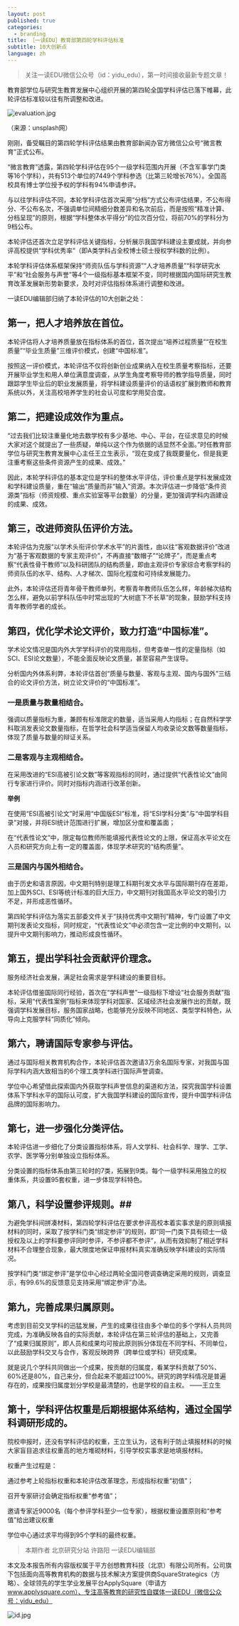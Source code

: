 ```yaml
---
layout: post
published: true
categories:
  - branding
title: ［一读EDU］教育部第四轮学科评估标准
subtitle: 10大创新点
language: zh
---
```

> 关注一读EDU微信公众号（id：yidu_edu），第一时间接收最新专题文章！

教育部学位与研究生教育发展中心组织开展的第四轮全国学科评估已落下帷幕，此轮评估标准较以往有所调整和改进。

![evaluation.jpg]({{site.baseurl}}/image/evaluation.jpg)

（来源：unsplash网）

刚刚，备受瞩目的第四轮学科评估结果由教育部新闻办官方微信公众号“微言教育”正式公布。

“微言教育”透露，第四轮学科评估在95个一级学科范围内开展（不含军事学门类等16个学科），共有513个单位的7449个学科参选（比第三轮增长76%）。全国高校具有博士学位授予权的学科有94%申请参评。

与以往学科评估不同，本轮学科评估首次采用“分档”方式公布评估结果，不公布得分、不公布名次，不强调单位间精细分数差异和名次前后，而是按照“精准计算、分档呈现”的原则，根据“学科整体水平得分”的位次百分位，将前70%的学科分为9档公布。

本轮评估还首次立足学科评估关键指标，分析展示我国学科建设主要成就，并向参评高校提供“学科优秀率”（即A类学科占全校博士硕士授权学科数的比例）。

本轮学科评估体系框架保持“师资队伍与学科资源”“人才培养质量”“科学研究水平”和“社会服务与声誉”等4个一级指标基本框架不变，同时根据国内国际研究生教育改革发展新形势新要求，及时对评估指标体系进行调整和改进。

一读EDU编辑部归纳了本轮评估的10大创新之处：

## 第一，把人才培养放在首位。

本轮评估将人才培养质量放在指标体系的首位，首次提出“培养过程质量”“在校生质量”“毕业生质量”三维评价模式，创建“中国标准”。

按照这一评价模式，本轮评估不仅将创新创业成果纳入在校生质量考察指标，还要开展毕业学生和用人单位满意度调查，从学生角度考察导师的教学指导质量，同时跟踪学生毕业后的职业发展质量，将学科建设质量评价的话语权扩展到教师和教育系统以外，关注高校培养学生的社会认可度和学用契合度。

## 第二，把建设成效作为重点。

“过去我们比较注重量化地去数学校有多少基地、中心、平台，在征求意见的时候大家对这个就提出了一些质疑，单纯以这个作为依据的话显然不全面。”时任教育部学位与研究生教育发展中心主任王立生表示，“现在变成了我既要量化，但是我更注重考察这些条件资源产生的成果、成效。”

因此，本轮学科评估的基本定位是学科的整体水平评估，评价重点是学科发展成效和学科建设质量，重在“输出”质量而非“输入”资源。本次评估进一步降低“条件资源类”指标（师资规模、重点实验室等平台数量）的分量，更加强调学科内涵建设的成果、成效。

## 第三，改进师资队伍评价方法。

本轮评估为克服“以学术头衔评价学术水平”的片面性，由以往“客观数据评价”改进为“基于客观数据的专家主观评价”，不再直接“数帽子”“论牌子”，而是重点考察“代表性骨干教师”以及科研团队的结构质量，即由主观评价专家综合考察学科的师资队伍的水平、结构、人才梯次、国际化程度和可持续发展能力。

此外，本轮评估还将青年骨干教师单列，考察青年教师队伍怎么样，年龄梯次结构怎么样，避免以前学科队伍中时常出现的“大树底下不长草”的现象，鼓励学科支持青年教师学者的成长。

## 第四，优化学术论文评价，致力打造“中国标准”。

学术论文情况是国内外大学学科评价的常用指标，但考查单一性的定量指标（如SCI、ESI论文数量），不能全面反映论文质量，甚至容易产生误导。

分析国内外体系利弊，本轮评估首创“质量与数量、客观与主观、国内与国外”三结合的论文评价方法，树立论文评价的“中国标准”。

### 一是质量与数量相结合。

强调以质量指标为重，兼顾有标准限定的数量，适当采用人均指标；在自然科学学科取消发表论文数量指标，在哲学社会科学适当保留人均收录论文数等数量指标，体现了质量与数量的辩证关系。

### 二是客观与主观相结合。

在采用改进的“ESI高被引论文数”等客观指标的同时，通过提供“代表性论文”由同行专家进行评价。同时对指标内涵进行改革创新。

**举例**

在使用“ESI高被引论文”时采用“中国版ESI”标准，将“ESI学科分类”与“中国学科目录”对接，并将ESI统计范围进行扩展，增加区分度和覆盖面；

在“代表性论文”中，限定每位教师所能填报代表性论文的上限，保证高水平论文在人员和研究方向上有一定的覆盖面，体现学术研究的“结构质量”。

### 三是国内与国外相结合。

由于历史和语言原因，中文期刊特别是理工科期刊发文水平与国际期刊存在差距，加上国外SCI、ESI等统计标准的巨大压力，中文期刊对我国高水平论文的吸引力不足，并形成恶性循环。

第四轮学科评估为落实五部委文件关于“扶持优秀中文期刊”精神，专门设置了中文期刊发表论文指标，同时规定，“代表性论文”中必须包含一定比例的中文期刊，以提升中文期刊影响力，推动形成良性循环。

## 第五，提出学科社会贡献评价理念。

服务经济社会发展，满足社会需求是学科建设的重要目标。

本轮评估借鉴国际同行经验，首次在“学科声誉”一级指标下增设“社会服务贡献”指标，采用“代表性案例”指标来体现学科对国家、区域经济社会发展作出的贡献，既强调学科发展目标，服务国家战略，也能够充分反映不同地区、类型学科特色，从导向上克服学科“同质化”倾向。

## 第六，聘请国际专家参与评估。

通过与国际相关教育机构合作，本轮评估首次邀请3万余名国际专家，对我国与国际学科内涵大致相当的6个理工类学科进行国际声誉调查。

学位中心希望借此探索国内外获取学科声誉信息的渠道和方法，探究我国学科设置体系下学科水平的国际认可度，扩大我国学科建设的国际宣传，提升中国学科评估品牌的国际影响力。

## 第七，进一步强化分类评估。

本轮评估进一步细化了分类设置指标体系，将人文学科、社会科学、理学、工学、农学、医学等分别单独设立指标体系。

分类设置的指标体系由第三轮时的7类，拓展到9类。每个一级学科采用独立的权重体系，共设置95套权重，进一步体现学科特色。

## 第八，科学设置参评规则。##

为避免学科间拼凑材料，第四轮学科评估在要求参评高校本着实事求是的原则填报材料的同时，采取了按学科门类“绑定参评”的规则，即“同一门类下具有硕士一级授权及以上的学科要参评同时参评，不参评都不参评”，从而有效抑制了相近学科材料不合理整合现象，最大限度地保证申报材料真实准确反映学科建设的实际情况。

按学科门类“绑定参评”是学位中心经过两轮全国问卷调查确定采用的规则，调查显示，有99.6%的反馈意见支持采用“绑定参评”办法。

## 第九，完善成果归属原则。

考虑到目前交叉学科的迅猛发展，产生的成果往往由多个单位的多个学科人员共同完成，为准确反映各自的实际贡献，本轮评估在第三轮评估的基础上，又完善了“成果归属原则”，即人员和成果均可按此原则拆分体现在不同学科、不同单位，以此鼓励学科交叉与合作，客观反映跨界（跨单位或学科）研究成果。

就是说几个学科共同做出一个成果，按贡献的归属度，看某学科贡献了50%、60%还是80%，自己来分，但合起来不能超过100%。研究的跨学科情况是普遍存在的，成果按归属度划分学校是最清楚的，也是学校的自主权。
 ——王立生

## 第十，学科评估权重是后期根据体系结构，通过全国学科调研形成的。

院校申报时，还没有学科评估的权重，王立生认为，这有利于防止填报材料的时候大家盲目追求往权重高的地方堆砌材料，引导学校实事求是地填报材料。

权重产生过程是：

通过参考上轮指标权重和本轮评估改革理念，形成指标权重“初值”；

召开专家研讨会确定指标权重“参考值”；

邀请专家近9000名（每个参评学科至少一位专家），根据权重设置原则和“参考值”给出建议权重

学位中心通过求平均得到95个学科的最终权重。


> 本期作者
北京研究分站 许路阳
一读EDU编辑部

本文及本报告所有内容版权属于平方创想教育科技（北京）有限公司所有。公司旗下包括面向高等教育机构的数据与技术解决方案提供商SquareStrategics（方略）、全球领先的学生学业发展平台ApplySquare（申请方 www.applysquare.com）、专注高等教育的研究性自媒体一读EDU（微信公众号：yidu_edu）

![id.jpg]({{site.baseurl}}/image/id.jpg)
